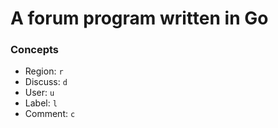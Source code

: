 # A forum program written in Go

### Concepts
* Region: `r`  
* Discuss: `d`  
* User: `u`  
* Label: `l`
* Comment: `c`
